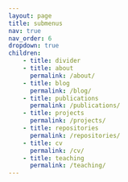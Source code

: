 ```yaml
---
layout: page
title: submenus
nav: true
nav_order: 6
dropdown: true
children: 
    - title: divider
    - title: about
      permalink: /about/
    - title: blog
      permalink: /blog/
    - title: publications
      permalink: /publications/
    - title: projects
      permalink: /projects/
    - title: repositories
      permalink: /repositories/
    - title: cv
      permalink: /cv/
    - title: teaching
      permalink: /teaching/
---
```

